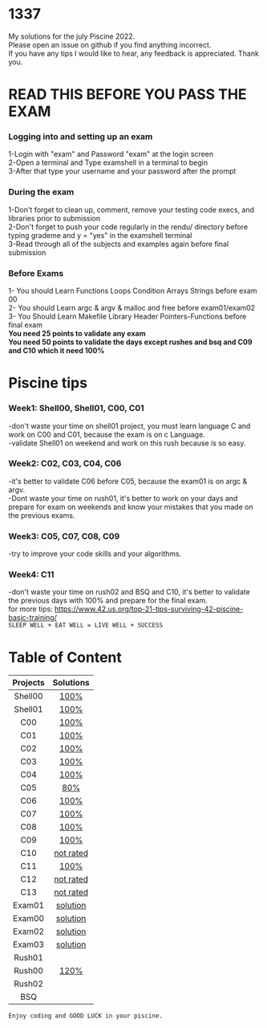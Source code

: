 # 1337
 My solutions for the july Piscine 2022. <br />
  Please open an issue on github if you find anything incorrect.<br/>
  If you have any tips I would like to hear, any feedback is appreciated. Thank you. <br/>

# READ THIS BEFORE YOU PASS THE EXAM <br/>
### **Logging into and setting up an exam** <br/>
1-Login with "exam" and Password "exam" at the login screen <br/>
2-Open a terminal and Type examshell in a terminal to begin <br />
3-After that type your username and your password after the prompt  <br /> 
### **During the exam** <br />
1-Don't forget to clean up, comment, remove your testing code execs, and libraries prior to submission <br />
2-Don't forget to push your code regularly in the rendu/<test question> directory before typing grademe and y = "yes" in the examshell terminal <br />
3-Read through all of the subjects and examples again before final submission <br />
### **Before Exams** <br />
1- You should Learn Functions Loops Condition Arrays  Strings before exam 00 <br />
2- You should Learn argc & argv & malloc and free before exam01/exam02 <br />
3- You Should Learn Makefile Library Header Pointers-Functions before final exam <br />
**You need 25 points to validate any exam** <br />
**You need 50 points to validate the days except rushes and bsq and C09 and C10 which it need 100%** 
# Piscine tips <br />
### **Week1:** Shell00, Shell01, C00, C01 <br />
-don't waste your time on shell01 project, you must learn language C and work on C00 and C01, because the exam is on c Language. <br />
-validate Shell01 on weekend and work on this rush because is so easy. <br />
### **Week2:** C02, C03, C04, C06 <br />
-it's better to validate C06 before C05, because the exam01 is on argc & argv. <br />
-Dont waste your time on rush01, it's better to work on your days and prepare for exam on weekends and know your mistakes that you made on the previous exams. <br />
### **Week3:** C05, C07, C08, C09 <br />
-try to improve your code skills and your algorithms. <br />
### **Week4:** C11 <br />
-don't waste your time on rush02 and BSQ and C10, it's better to validate the previous days with 100% and prepare for the final exam. <br />
for more tips: https://www.42.us.org/top-21-tips-surviving-42-piscine-basic-training/ <br />
`SLEEP WELL + EAT WELL = LIVE WELL + SUCCESS` <br />
 # Table of Content
| Projects      | Solutions  |
| :--------------:| :----------:|
| Shell00 | [100%](./Shell00) |
| Shell01 |  [100%](./Shell01)  |
| C00 | [100%](./C00) | 
| C01 | [100%](./C01) | 
| C02 | [100%](./C02) | 
| C03 |  [100%](./C03) | 
| C04 |  [100%](./C04)| 
| C05 | [80%](./C05)| 
| C06 | [100%](./C06) | 
| C07 |  [100%](./C07)| 
| C08 | [100%](./C08) |
| C09 |  [100%](./C09)| 
| C10 | [not rated](./C10) | 
| C11 | [100%](./C11) | 
| C12 |  [not rated](./C12) | 
| C13 | [not rated](./C13) | 
| Exam01 | [solution](./EXAM01) | 
| Exam00 | [solution](./EXAM00) | 
| Exam02 | [solution](./EXAM02) | 
| Exam03 |  [solution](./EXAM03)| 
| Rush01 | | 
| Rush00 | [120%](./Rush00) |
| Rush02 | | 
| BSQ | | 
 
`Enjoy coding and GOOD LUCK in your piscine.`
